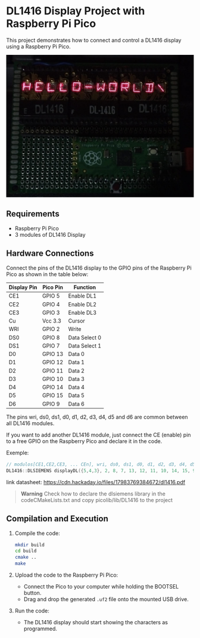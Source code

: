 # DL1416 Display Project with Raspberry Pi Pico

This project demonstrates how to connect and control a DL1416 display using a Raspberry Pi Pico.

![Borad with 3 modules](./foto_display.jpeg)

## Requirements

- Raspberry Pi Pico
- 3 modules of DL1416 Display

## Hardware Connections

Connect the pins of the DL1416 display to the GPIO pins of the Raspberry Pi Pico as shown in the table below:

| Display Pin | Pico Pin | Function       |
|-------------|----------|----------------|
| CE1         | GPIO 5   | Enable DL1     |
| CE2         | GPIO 4   | Enable DL2     |
| CE3         | GPIO 3   | Enable DL3     |
| Cu          | Vcc 3.3  | Cursor         |
| WRI         | GPIO 2   | Write          |
| DS0         | GPIO 8   | Data Select 0  |
| DS1         | GPIO 7   | Data Select 1  |
| D0          | GPIO 13  | Data 0         |
| D1          | GPIO 12  | Data 1         |
| D2          | GPIO 11  | Data 2         |
| D3          | GPIO 10  | Data 3         |
| D4          | GPIO 14  | Data 4         |
| D5          | GPIO 15  | Data 5         |
| D6          | GPIO 9   | Data 6         |


The pins wri, ds0, ds1, d0, d1, d2, d3, d4, d5 and d6 are common between all DL1416 modules.

If you want to add another DL1416 module, just connect the CE (enable) pin to a free GPIO on the Raspberry Pico and declare it in the code.

Exemple: 

```cpp
// modulos[CE1,CE2,CE3, ... CEn], wri, ds0, ds1, d0, d1, d2, d3, d4, d5, d6
DL1416::DLSIEMENS displayDL({5,4,3}, 2, 8, 7, 13, 12, 11, 10, 14, 15, 9);
```

link datasheet: https://cdn.hackaday.io/files/17983769384672/dl1416.pdf

> **Warning**
> Check how to declare the dlsiemens library in the codeCMakeLists.txt and copy picolib/lib/DL1416 to the project

## Compilation and Execution

1. Compile the code:
    ```sh
    mkdir build
    cd build
    cmake ..
    make
    ```
2. Upload the code to the Raspberry Pi Pico:
    - Connect the Pico to your computer while holding the BOOTSEL button.
    - Drag and drop the generated `.uf2` file onto the mounted USB drive.

3. Run the code:
    - The DL1416 display should start showing the characters as programmed.